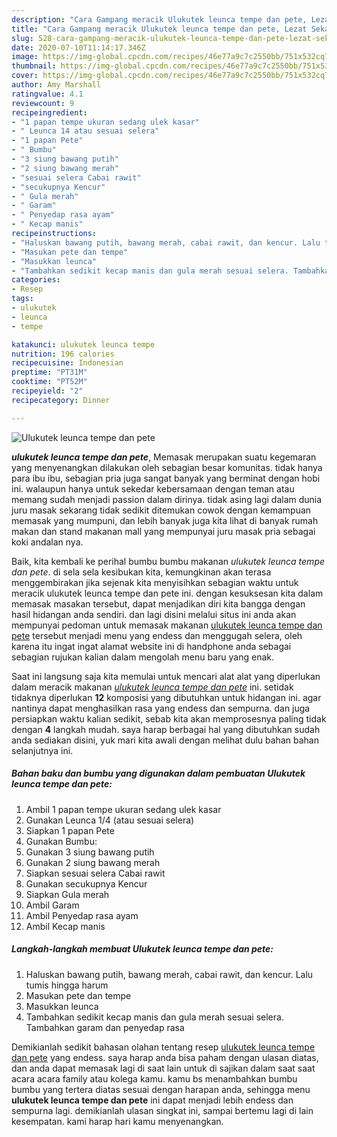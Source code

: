 ```yaml
---
description: "Cara Gampang meracik Ulukutek leunca tempe dan pete, Lezat Sekali"
title: "Cara Gampang meracik Ulukutek leunca tempe dan pete, Lezat Sekali"
slug: 528-cara-gampang-meracik-ulukutek-leunca-tempe-dan-pete-lezat-sekali
date: 2020-07-10T11:14:17.346Z
image: https://img-global.cpcdn.com/recipes/46e77a9c7c2550bb/751x532cq70/ulukutek-leunca-tempe-dan-pete-foto-resep-utama.jpg
thumbnail: https://img-global.cpcdn.com/recipes/46e77a9c7c2550bb/751x532cq70/ulukutek-leunca-tempe-dan-pete-foto-resep-utama.jpg
cover: https://img-global.cpcdn.com/recipes/46e77a9c7c2550bb/751x532cq70/ulukutek-leunca-tempe-dan-pete-foto-resep-utama.jpg
author: Amy Marshall
ratingvalue: 4.1
reviewcount: 9
recipeingredient:
- "1 papan tempe ukuran sedang ulek kasar"
- " Leunca 14 atau sesuai selera"
- "1 papan Pete"
- " Bumbu"
- "3 siung bawang putih"
- "2 siung bawang merah"
- "sesuai selera Cabai rawit"
- "secukupnya Kencur"
- " Gula merah"
- " Garam"
- " Penyedap rasa ayam"
- " Kecap manis"
recipeinstructions:
- "Haluskan bawang putih, bawang merah, cabai rawit, dan kencur. Lalu tumis hingga harum"
- "Masukan pete dan tempe"
- "Masukkan leunca"
- "Tambahkan sedikit kecap manis dan gula merah sesuai selera. Tambahkan garam dan penyedap rasa"
categories:
- Resep
tags:
- ulukutek
- leunca
- tempe

katakunci: ulukutek leunca tempe 
nutrition: 196 calories
recipecuisine: Indonesian
preptime: "PT31M"
cooktime: "PT52M"
recipeyield: "2"
recipecategory: Dinner

---
```



![Ulukutek leunca tempe dan pete](https://img-global.cpcdn.com/recipes/46e77a9c7c2550bb/751x532cq70/ulukutek-leunca-tempe-dan-pete-foto-resep-utama.jpg)

<b><i>ulukutek leunca tempe dan pete</i></b>, Memasak merupakan suatu kegemaran yang menyenangkan dilakukan oleh sebagian besar komunitas. tidak hanya para ibu ibu, sebagian pria juga sangat banyak yang berminat dengan hobi ini. walaupun hanya untuk sekedar kebersamaan dengan teman atau memang sudah menjadi passion dalam dirinya. tidak asing lagi dalam dunia juru masak sekarang tidak sedikit ditemukan cowok dengan kemampuan memasak yang mumpuni, dan lebih banyak juga kita lihat di banyak rumah makan dan stand makanan mall yang mempunyai juru masak pria sebagai koki andalan nya.



Baik, kita kembali ke perihal bumbu bumbu makanan <i>ulukutek leunca tempe dan pete</i>. di sela sela kesibukan kita, kemungkinan akan terasa menggembirakan jika sejenak kita menyisihkan sebagian waktu untuk meracik ulukutek leunca tempe dan pete ini. dengan kesuksesan kita dalam memasak masakan tersebut, dapat menjadikan diri kita bangga dengan hasil hidangan anda sendiri. dan lagi disini melalui situs ini anda akan mempunyai pedoman untuk memasak makanan <u>ulukutek leunca tempe dan pete</u> tersebut menjadi menu yang endess dan menggugah selera, oleh karena itu ingat ingat alamat website ini di handphone anda sebagai sebagian rujukan kalian dalam mengolah menu baru yang enak.


Saat ini langsung saja kita memulai untuk mencari alat alat yang diperlukan dalam meracik makanan <u><i>ulukutek leunca tempe dan pete</i></u> ini. setidak tidaknya diperlukan <b>12</b> komposisi yang dibutuhkan untuk hidangan ini. agar nantinya dapat menghasilkan rasa yang endess dan sempurna. dan juga persiapkan waktu kalian sedikit, sebab kita akan memprosesnya paling tidak dengan <b>4</b> langkah mudah. saya harap berbagai hal yang dibutuhkan sudah anda sediakan disini, yuk mari kita awali dengan melihat dulu bahan bahan selanjutnya ini.

<!--inarticleads1-->

##### Bahan baku dan bumbu yang digunakan dalam pembuatan Ulukutek leunca tempe dan pete:

1. Ambil 1 papan tempe ukuran sedang ulek kasar
1. Gunakan  Leunca 1/4 (atau sesuai selera)
1. Siapkan 1 papan Pete
1. Gunakan  Bumbu:
1. Gunakan 3 siung bawang putih
1. Gunakan 2 siung bawang merah
1. Siapkan sesuai selera Cabai rawit
1. Gunakan secukupnya Kencur
1. Siapkan  Gula merah
1. Ambil  Garam
1. Ambil  Penyedap rasa ayam
1. Ambil  Kecap manis




<!--inarticleads2-->

##### Langkah-langkah membuat Ulukutek leunca tempe dan pete:

1. Haluskan bawang putih, bawang merah, cabai rawit, dan kencur. Lalu tumis hingga harum
1. Masukan pete dan tempe
1. Masukkan leunca
1. Tambahkan sedikit kecap manis dan gula merah sesuai selera. Tambahkan garam dan penyedap rasa




Demikianlah sedikit bahasan olahan tentang resep <u>ulukutek leunca tempe dan pete</u> yang endess. saya harap anda bisa paham dengan ulasan diatas, dan anda dapat memasak lagi di saat lain untuk di sajikan dalam saat saat acara acara family atau kolega kamu. kamu bs menambahkan bumbu bumbu yang tertera diatas sesuai dengan harapan anda, sehingga menu <b>ulukutek leunca tempe dan pete</b> ini dapat menjadi lebih endess dan sempurna lagi. demikianlah ulasan singkat ini, sampai bertemu lagi di lain kesempatan. kami harap hari kamu menyenangkan.
